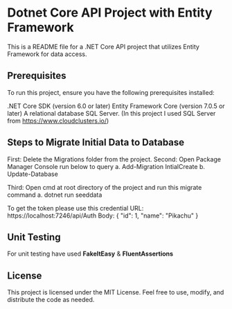 # Dotnet Core API Project with Entity Framework
This is a README file for a .NET Core API project that utilizes Entity Framework for data access. 

## Prerequisites
To run this project, ensure you have the following prerequisites installed:

.NET Core SDK (version 6.0 or later)
Entity Framework Core (version 7.0.5 or later)
A relational database SQL Server. (In this project I used SQL Server from https://www.cloudclusters.io/)

## Steps to Migrate Initial Data to Database
First: Delete the Migrations folder from the project.
Second: Open Package Manager Console run below to query
a. Add-Migration IntialCreate
b. Update-Database

Third: Open cmd at root directory of the project and run this migrate command
a. dotnet run seeddata

To get the token please use this credential
URL: https://localhost:7246/api/Auth
Body:
{
  "id": 1,
  "name": "Pikachu"
}

## Unit Testing
For unit testing have used **FakeItEasy** & **FluentAssertions**

## License
This project is licensed under the MIT License. Feel free to use, modify, and distribute the code as needed.


